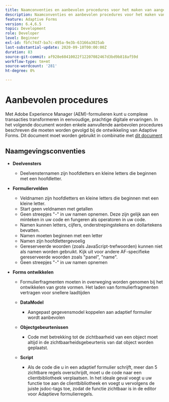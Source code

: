 ```yaml
---
title: Naamconventies en aanbevolen procedures voor het maken van aangepaste formulieren
description: Naamconventies en aanbevolen procedures voor het maken van aangepaste formulieren
feature: Adaptive Forms
version: 6.4,6.5
topic: Development
role: Developer
level: Beginner
exl-id: fbfc74d7-ba7c-495a-9e3b-63166a3025ab
last-substantial-update: 2020-09-10T00:00:00Z
duration: 83
source-git-commit: af928e60410022f12207082467d3bd9b818af59d
workflow-type: tm+mt
source-wordcount: '281'
ht-degree: 0%

---
```


# Aanbevolen procedures

Met Adobe Experience Manager (AEM)-formulieren kunt u complexe transacties transformeren in eenvoudige, prachtige digitale ervaringen. In het volgende document worden enkele aanvullende aanbevolen procedures beschreven die moeten worden gevolgd bij de ontwikkeling van Adaptive Forms. Dit document moet worden gebruikt in combinatie met [dit document](https://helpx.adobe.com/experience-manager/6-3/forms/using/adaptive-forms-best-practices.html#Overview)

## Naamgevingsconventies

* **Deelvensters**
   * Deelvensternamen zijn hoofdletters en kleine letters die beginnen met een hoofdletter.

* **Formuliervelden**
   * Veldnamen zijn hoofdletters en kleine letters die beginnen met een kleine letter.
   * Start geen veldnamen met getallen
   * Geen streepjes &quot;-&quot; in uw namen opnemen. Deze zijn gelijk aan een minteken in uw code en fungeren als operatoren in uw code.
   * Namen kunnen letters, cijfers, onderstrepingstekens en dollartekens bevatten.
   * Namen moeten beginnen met een letter
   * Namen zijn hoofdlettergevoelig
   * Gereserveerde woorden (zoals JavaScript-trefwoorden) kunnen niet als namen worden gebruikt. Kijk uit voor andere AF-specifieke gereserveerde woorden zoals &quot;panel&quot;, &quot;name&quot;.
   * Geen streepjes &quot;-&quot; in uw namen opnemen
* **Forms ontwikkelen**
   * Formulierfragmenten moeten in overweging worden genomen bij het ontwikkelen van grote vormen. Het laden van formulierfragmenten vertragen voor snellere laadtijden
   * **DataModel**
      * Aangepast gegevensmodel koppelen aan adaptief formulier wordt aanbevolen

   * **Objectgebeurtenissen**
      * Code met betrekking tot de zichtbaarheid van een object moet altijd in de zichtbaarheidsgebeurtenis van dat object worden geplaatst.
   * **Script**
      * Als de code die u in een adaptief formulier schrijft, meer dan 5 zichtbare regels overschrijdt, moet u de code naar een clientbibliotheek verplaatsen. In het ideale geval voegt u uw functie toe aan de clientbibliotheek en voegt u vervolgens de juiste jsdoc-tags toe, zodat de functie zichtbaar is in de editor voor Adaptieve formulierregels.
